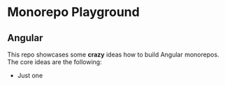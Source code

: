 # Monorepo Playground

## Angular

This repo showcases some **crazy** ideas how to build Angular monorepos.
The core ideas are the following:
- Just one

